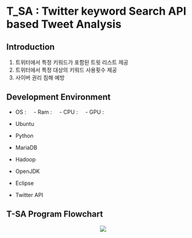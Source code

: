 # T_SA : Twitter keyword Search API based Tweet Analysis

## Introduction
1. 트위터에서 특정 키워드가 포함된 트윗 리스트 제공
2. 트위터에서 특정 대상의 키워드 사용횟수 제공
3. 사이버 권리 침해 예방

## Development Environment
- OS : 
&nbsp;&nbsp;&nbsp;&nbsp;- Ram : 
&nbsp;&nbsp;&nbsp;&nbsp;- CPU : 
&nbsp;&nbsp;&nbsp;&nbsp;- GPU :



* Ubuntu

* Python

* MariaDB

* Hadoop

* OpenJDK

* Eclipse

* Twitter API


## T-SA Program Flowchart
<p align="center"> 
<img src="https://github.com/SeokJune/BigData_VI_T-SA/blob/master/etc/T-SA%20Program%20Flowchart.jpg?raw=true">
</p>
